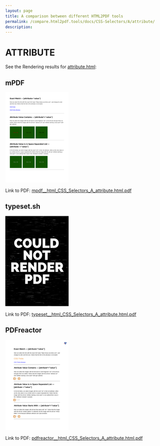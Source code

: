 ```yaml
---
layout: page
title: A comparison between different HTML2PDF tools
permalink: /compare.html2pdf.tools/docs/CSS-Selectors/A/attribute/
description: 
---
```


# ATTRIBUTE

See the Rendering results for [attribute.html](/html/CSS%20Selectors/A/attribute.html):

## mPDF
![](mpdf__html_CSS_Selectors_A_attribute.html.png) 

Link to PDF: [mpdf__html_CSS_Selectors_A_attribute.html.pdf](mpdf__html_CSS_Selectors_A_attribute.html.pdf)

## typeset.sh
![](typeset__html_CSS_Selectors_A_attribute.html.png) 

Link to PDF: [typeset__html_CSS_Selectors_A_attribute.html.pdf](typeset__html_CSS_Selectors_A_attribute.html.pdf)

## PDFreactor
![](pdfreactor__html_CSS_Selectors_A_attribute.html.png) 

Link to PDF: [pdfreactor__html_CSS_Selectors_A_attribute.html.pdf](pdfreactor__html_CSS_Selectors_A_attribute.html.pdf)
